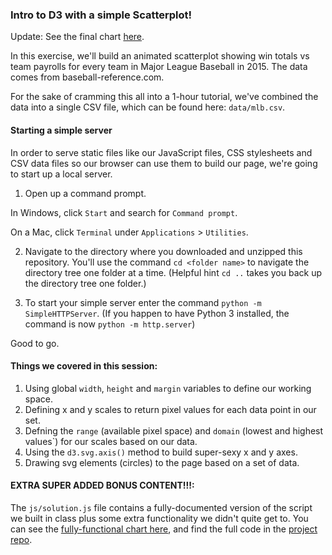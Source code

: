 
### Intro to D3 with a simple Scatterplot!

Update: See the final chart [here](http://chriscanipe.com/nicar/scatterplot-nicar-2016/).

In this exercise, we'll build an animated scatterplot showing win totals vs team payrolls for every team in Major League Baseball in 2015. The data comes from baseball-reference.com.

For the sake of cramming this all into a 1-hour tutorial, we've combined the data into a single CSV file, which can be found here: `data/mlb.csv`.


#### Starting a simple server

In order to serve static files like our JavaScript files, CSS stylesheets and CSV data files so our browser can use them to build our page, we're going to start up a local server.

1. Open up a command prompt. 

In Windows, click `Start` and search for `Command prompt`.

On a Mac, click `Terminal` under `Applications` > `Utilities`.

2. Navigate to the directory where you downloaded and unzipped this repository. You'll use the command `cd <folder name>` to navigate the directory tree one folder at a time. (Helpful hint `cd ..` takes you back up the directory tree one folder.)

3. To start your simple server enter the command `python -m SimpleHTTPServer`. (If you happen to have Python 3 installed, the command is now `python -m http.server`)

Good to go.

#### Things we covered in this session:
1) Using global `width`, `height` and `margin` variables to define our working space.
2) Defining x and y scales to return pixel values for each data point in our set.
3) Defning the `range` (available pixel space) and `domain` (lowest and highest values`) for our scales based on our data.
4) Using the `d3.svg.axis()` method to build super-sexy x and y axes.
5) Drawing svg elements (circles) to the page based on a set of data.

#### EXTRA SUPER ADDED BONUS CONTENT!!!:
The `js/solution.js` file contains a fully-documented version of the script we built in class plus some extra functionality we didn't quite get to. You can see the [fully-functional chart here](http://chriscanipe.com/nicar/scatterplot-nicar-2016/), and find the full code in the [project repo](https://github.com/chriscanipe/nicar-d3-2016).




